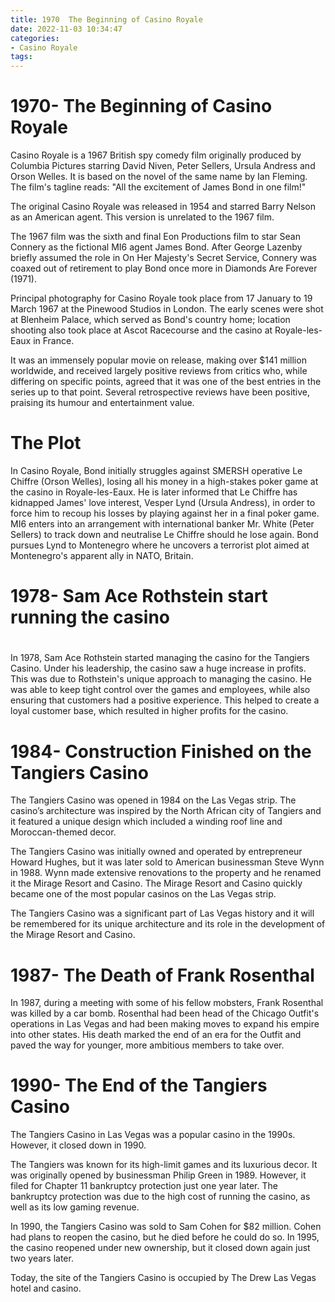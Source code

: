 ```yaml
---
title: 1970  The Beginning of Casino Royale
date: 2022-11-03 10:34:47
categories:
- Casino Royale
tags:
---
```



#  1970- The Beginning of Casino Royale

Casino Royale is a 1967 British spy comedy film originally produced by Columbia Pictures starring David Niven, Peter Sellers, Ursula Andress and Orson Welles. It is based on the novel of the same name by Ian Fleming. The film's tagline reads: "All the excitement of James Bond in one film!"

The original Casino Royale was released in 1954 and starred Barry Nelson as an American agent. This version is unrelated to the 1967 film.

The 1967 film was the sixth and final Eon Productions film to star Sean Connery as the fictional MI6 agent James Bond. After George Lazenby briefly assumed the role in On Her Majesty's Secret Service, Connery was coaxed out of retirement to play Bond once more in Diamonds Are Forever (1971).

Principal photography for Casino Royale took place from 17 January to 19 March 1967 at the Pinewood Studios in London. The early scenes were shot at Blenheim Palace, which served as Bond's country home; location shooting also took place at Ascot Racecourse and the casino at Royale-les-Eaux in France.

It was an immensely popular movie on release, making over $141 million worldwide, and received largely positive reviews from critics who, while differing on specific points, agreed that it was one of the best entries in the series up to that point. Several retrospective reviews have been positive, praising its humour and entertainment value.

# The Plot
In Casino Royale, Bond initially struggles against SMERSH operative Le Chiffre (Orson Welles), losing all his money in a high-stakes poker game at the casino in Royale-les-Eaux. He is later informed that Le Chiffre has kidnapped James' love interest, Vesper Lynd (Ursula Andress), in order to force him to recoup his losses by playing against her in a final poker game. MI6 enters into an arrangement with international banker Mr. White (Peter Sellers) to track down and neutralise Le Chiffre should he lose again. Bond pursues Lynd to Montenegro where he uncovers a terrorist plot aimed at Montenegro's apparent ally in NATO, Britain.

#  1978- Sam Ace Rothstein start running the casino

# 

In 1978, Sam Ace Rothstein started managing the casino for the Tangiers Casino. Under his leadership, the casino saw a huge increase in profits. This was due to Rothstein's unique approach to managing the casino. He was able to keep tight control over the games and employees, while also ensuring that customers had a positive experience. This helped to create a loyal customer base, which resulted in higher profits for the casino.

#  1984- Construction Finished on the Tangiers Casino

The Tangiers Casino was opened in 1984 on the Las Vegas strip. The casino’s architecture was inspired by the North African city of Tangiers and it featured a unique design which included a winding roof line and Moroccan-themed decor.

The Tangiers Casino was initially owned and operated by entrepreneur Howard Hughes, but it was later sold to American businessman Steve Wynn in 1988. Wynn made extensive renovations to the property and he renamed it the Mirage Resort and Casino. The Mirage Resort and Casino quickly became one of the most popular casinos on the Las Vegas strip.

The Tangiers Casino was a significant part of Las Vegas history and it will be remembered for its unique architecture and its role in the development of the Mirage Resort and Casino.

#  1987- The Death of Frank Rosenthal

In 1987, during a meeting with some of his fellow mobsters, Frank Rosenthal was killed by a car bomb. Rosenthal had been head of the Chicago Outfit's operations in Las Vegas and had been making moves to expand his empire into other states. His death marked the end of an era for the Outfit and paved the way for younger, more ambitious members to take over.

#  1990- The End of the Tangiers Casino

The Tangiers Casino in Las Vegas was a popular casino in the 1990s. However, it closed down in 1990.

The Tangiers was known for its high-limit games and its luxurious decor. It was originally opened by businessman Philip Green in 1989. However, it filed for Chapter 11 bankruptcy protection just one year later. The bankruptcy protection was due to the high cost of running the casino, as well as its low gaming revenue.

In 1990, the Tangiers Casino was sold to Sam Cohen for $82 million. Cohen had plans to reopen the casino, but he died before he could do so. In 1995, the casino reopened under new ownership, but it closed down again just two years later.

Today, the site of the Tangiers Casino is occupied by The Drew Las Vegas hotel and casino.